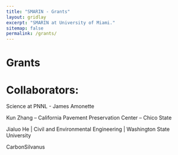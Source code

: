 ```yaml
---
title: "SMARIN - Grants"
layout: gridlay
excerpt: "SMARIN at University of Miami."
sitemap: false
permalink: /grants/
---
```


# Grants







# Collaborators:

Science at PNNL - James Amonette

Kun Zhang – California Pavement Preservation Center – Chico State

Jialuo He | Civil and Environmental Engineering | Washington State University

CarbonSilvanus
